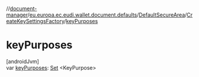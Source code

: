 //[document-manager](../../../../index.md)/[eu.europa.ec.eudi.wallet.document.defaults](../../index.md)/[DefaultSecureArea](../index.md)/[CreateKeySettingsFactory](index.md)/[keyPurposes](key-purposes.md)

# keyPurposes

[androidJvm]\
var [keyPurposes](key-purposes.md): [Set](https://kotlinlang.org/api/latest/jvm/stdlib/kotlin.collections/-set/index.html)
&lt;KeyPurpose&gt;
